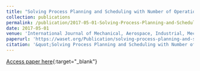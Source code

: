 ```yaml
---
title: "Solving Process Planning and Scheduling with Number of Operation Plus Processing Time Due-Date Assignment Concurrently Using a Genetic Search"
collection: publications
permalink: /publication/2017-05-01-Solving-Process-Planning-and-Scheduling-with-Number-of-Opera
date: 2017-05-01
venue: 'International Journal of Mechanical, Aerospace, Industrial, Mechatronic and Manufacturing Engineering'
paperurl: 'https://waset.org/Publication/solving-process-planning-and-scheduling-with-number-of-operation-plus-processing-time-due-date-assignment-concurrently-using-a-genetic-search/10007405'
citation: '&quot;Solving Process Planning and Scheduling with Number of Operation Plus Processing Time Due-Date Assignment Concurrently Using a Genetic Search.&quot; International Journal of Mechanical, Aerospace, Industrial, Mechatronic and Manufacturing Engineering, 2017.'
---
```

[Access paper here](https://waset.org/Publication/solving-process-planning-and-scheduling-with-number-of-operation-plus-processing-time-due-date-assignment-concurrently-using-a-genetic-search/10007405){:target="_blank"}
